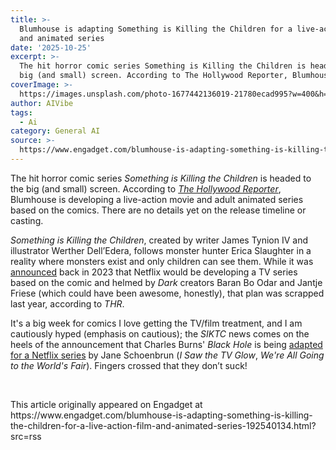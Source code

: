```yaml
---
title: >-
  Blumhouse is adapting Something is Killing the Children for a live-action film
  and animated series
date: '2025-10-25'
excerpt: >-
  The hit horror comic series Something is Killing the Children is headed to the
  big (and small) screen. According to The Hollywood Reporter, Blumhouse...
coverImage: >-
  https://images.unsplash.com/photo-1677442136019-21780ecad995?w=400&h=200&fit=crop&auto=format
author: AIVibe
tags:
  - Ai
category: General AI
source: >-
  https://www.engadget.com/blumhouse-is-adapting-something-is-killing-the-children-for-a-live-action-film-and-animated-series-192540134.html?src=rss
---
```

<p>The hit horror comic series <em>Something is Killing the Children</em> is headed to the big (and small) screen. According to <a target="_blank" class="link" href="https://www.hollywoodreporter.com/movies/movie-news/something-is-killing-the-children-movie-blumhouse-1236409897/" data-i13n="cpos:1;pos:1"><em>The Hollywood Reporter</em></a>, Blumhouse is developing a live-action movie and adult animated series based on the comics. There are no details yet on the release timeline or casting.</p><p><em>Something is Killing the Children</em>, created by writer James Tynion IV and illustrator Werther Dell’Edera, follows monster hunter Erica Slaughter in a reality where monsters exist and only children can see them. While it was <a target="_blank" class="link" href="https://www.boom-studios.com/archives/something-is-killing-the-children-in-development-at-netflix/" data-i13n="cpos:2;pos:1">announced</a> back in 2023 that Netflix would be developing a TV series based on the comic and helmed by <em>Dark</em> creators Baran Bo Odar and Jantje Friese (which could have been awesome, honestly), that plan was scrapped last year, according to <em>THR</em>. </p><p>It&#39;s a big week for comics I love getting the TV/film treatment, and I am cautiously hyped (emphasis on cautious); the <em>SIKTC</em> news comes on the heels of the announcement that Charles Burns&#39; <em>Black Hole</em> is being <a target="_blank" class="link" href="https://www.hollywoodreporter.com/tv/tv-news/black-hole-series-netflix-i-saw-the-tv-glow-director-1236408323/" data-i13n="cpos:3;pos:1">adapted for a Netflix series</a> by Jane Schoenbrun (<em>I Saw the TV Glow</em>, <em>We&#39;re All Going to the World&#39;s Fair</em>). Fingers crossed that they don’t suck! </p><p><br></p><p></p>This article originally appeared on Engadget at https://www.engadget.com/blumhouse-is-adapting-something-is-killing-the-children-for-a-live-action-film-and-animated-series-192540134.html?src=rss
